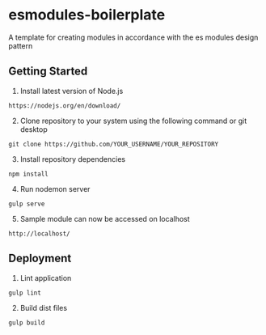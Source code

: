 # esmodules-boilerplate

A template for creating modules in accordance with the es modules design pattern

## Getting Started

1. Install latest version of Node.js

```
https://nodejs.org/en/download/
```

2. Clone repository to your system using the following command or git desktop

```
git clone https://github.com/YOUR_USERNAME/YOUR_REPOSITORY
```

3. Install repository dependencies

```
npm install
```

4. Run nodemon server

```
gulp serve
```

5. Sample module can now be accessed on localhost

```
http://localhost/
```

## Deployment

1. Lint application

```
gulp lint
```

2. Build dist files

```
gulp build
```
